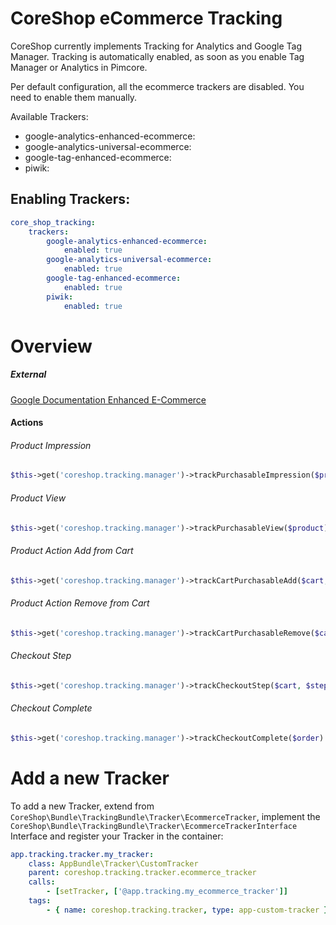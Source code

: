 # CoreShop eCommerce Tracking

CoreShop currently implements Tracking for Analytics and Google Tag Manager. Tracking is automatically enabled, as soon as you enable Tag Manager or Analytics in Pimcore.

Per default configuration, all the ecommerce trackers are disabled. You need to enable them manually.

Available Trackers:

 * google-analytics-enhanced-ecommerce:
 * google-analytics-universal-ecommerce:
 * google-tag-enhanced-ecommerce:
 * piwik:


## Enabling Trackers:

```yml
core_shop_tracking:
    trackers:
        google-analytics-enhanced-ecommerce:
            enabled: true
        google-analytics-universal-ecommerce:
            enabled: true
        google-tag-enhanced-ecommerce:
            enabled: true
        piwik:
            enabled: true
```

# Overview
##### External
[Google Documentation Enhanced E-Commerce](https://developers.google.com/analytics/devguides/collection/analyticsjs/enhanced-ecommerce)

#### Actions

###### Product Impression
```php
$this->get('coreshop.tracking.manager')->trackPurchasableImpression($product);
```

###### Product View
```php
$this->get('coreshop.tracking.manager')->trackPurchasableView($product);
```

###### Product Action Add from Cart
```php
$this->get('coreshop.tracking.manager')->trackCartPurchasableAdd($cart, $product);
```

###### Product Action Remove from Cart
```php
$this->get('coreshop.tracking.manager')->trackCartPurchasableRemove($cart, $product);
```

###### Checkout Step
```php
$this->get('coreshop.tracking.manager')->trackCheckoutStep($cart, $stepIdentifier, $isFirstStep, $checkoutOption)
```

###### Checkout Complete
```php
$this->get('coreshop.tracking.manager')->trackCheckoutComplete($order)
```

# Add a new Tracker
To add a new Tracker, extend from `CoreShop\Bundle\TrackingBundle\Tracker\EcommerceTracker`, implement the `CoreShop\Bundle\TrackingBundle\Tracker\EcommerceTrackerInterface` Interface and register your Tracker in the container:

```yaml
app.tracking.tracker.my_tracker:
    class: AppBundle\Tracker\CustomTracker
    parent: coreshop.tracking.tracker.ecommerce_tracker
    calls:
        - [setTracker, ['@app.tracking.my_ecommerce_tracker']]
    tags:
        - { name: coreshop.tracking.tracker, type: app-custom-tracker }
```